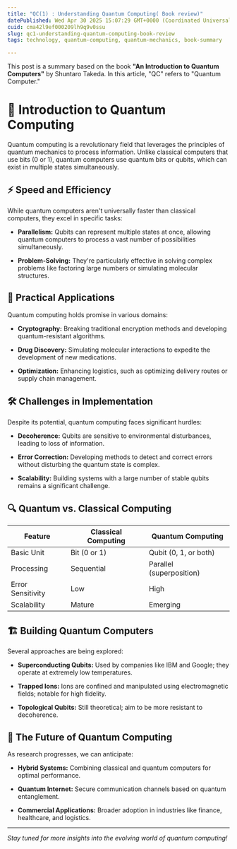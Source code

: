 ```yaml
---
title: "QC(1) : Understanding Quantum Computing( Book review)"
datePublished: Wed Apr 30 2025 15:07:29 GMT+0000 (Coordinated Universal Time)
cuid: cma42l9ef000209lh9q9v0ssu
slug: qc1-understanding-quantum-computing-book-review
tags: technology, quantum-computing, quantum-mechanics, book-summary

---
```


This post is a summary based on the book **"An Introduction to Quantum Computers"** by Shuntaro Takeda. In this article, "QC" refers to "Quantum Computer."

# 🧠 Introduction to Quantum Computing

Quantum computing is a revolutionary field that leverages the principles of quantum mechanics to process information. Unlike classical computers that use bits (0 or 1), quantum computers use quantum bits or qubits, which can exist in multiple states simultaneously.

## ⚡ Speed and Efficiency

While quantum computers aren't universally faster than classical computers, they excel in specific tasks:

* **Parallelism:** Qubits can represent multiple states at once, allowing quantum computers to process a vast number of possibilities simultaneously.
    
* **Problem-Solving:** They're particularly effective in solving complex problems like factoring large numbers or simulating molecular structures.
    

## 🧪 Practical Applications

Quantum computing holds promise in various domains:

* **Cryptography:** Breaking traditional encryption methods and developing quantum-resistant algorithms.
    
* **Drug Discovery:** Simulating molecular interactions to expedite the development of new medications.
    
* **Optimization:** Enhancing logistics, such as optimizing delivery routes or supply chain management.
    

## 🛠️ Challenges in Implementation

Despite its potential, quantum computing faces significant hurdles:

* **Decoherence:** Qubits are sensitive to environmental disturbances, leading to loss of information.
    
* **Error Correction:** Developing methods to detect and correct errors without disturbing the quantum state is complex.
    
* **Scalability:** Building systems with a large number of stable qubits remains a significant challenge.
    

## 🔍 Quantum vs. Classical Computing

| Feature | Classical Computing | Quantum Computing |
| --- | --- | --- |
| Basic Unit | Bit (0 or 1) | Qubit (0, 1, or both) |
| Processing | Sequential | Parallel (superposition) |
| Error Sensitivity | Low | High |
| Scalability | Mature | Emerging |

## 🏗️ Building Quantum Computers

Several approaches are being explored:

* **Superconducting Qubits:** Used by companies like IBM and Google; they operate at extremely low temperatures.
    
* **Trapped Ions:** Ions are confined and manipulated using electromagnetic fields; notable for high fidelity.
    
* **Topological Qubits:** Still theoretical; aim to be more resistant to decoherence.
    

## 🔮 The Future of Quantum Computing

As research progresses, we can anticipate:

* **Hybrid Systems:** Combining classical and quantum computers for optimal performance.
    
* **Quantum Internet:** Secure communication channels based on quantum entanglement.
    
* **Commercial Applications:** Broader adoption in industries like finance, healthcare, and logistics.
    

---

*Stay tuned for more insights into the evolving world of quantum computing!*